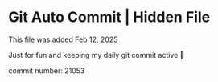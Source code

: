 # Git Auto Commit | Hidden File

This file was added Feb 12, 2025

Just for fun and keeping my daily git commit active 🤪

commit number: 21053
